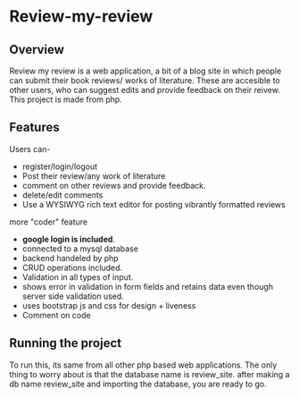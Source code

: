 ﻿# Review-my-review

## Overview
Review my review is a web application, a bit of a blog site in which people can submit their book reviews/ works of literature. These are accesible to other users, who can suggest edits and provide feedback on their reivew. This project is made from php. 

## Features 
Users can- 
- register/login/logout
- Post their review/any work of literature 
- comment on other reviews and provide feedback. 
- delete/edit comments
- Use a WYSIWYG rich text editor for posting vibrantly formatted reviews  

more "coder" feature 
- **google login is included**.
- connected to a mysql database
- backend handeled by php
- CRUD operations included.
- Validation in all types of input.
- shows error in validation in form fields and retains data even though server side validation used. 
- uses bootstrap js and css for design + liveness
- Comment on code 

## Running the project 
To run this, its same from all other php based web applications.
The only thing to worry about is that the database name is review_site. after making a db name review_site and importing the database, you are ready to go. 
